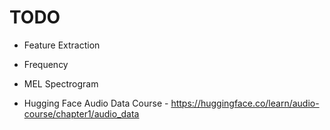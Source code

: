 # TODO

* Feature Extraction
* Frequency
* MEL Spectrogram

* Hugging Face Audio Data Course - https://huggingface.co/learn/audio-course/chapter1/audio_data